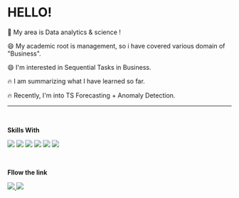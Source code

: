
<!--
**Reign2121/Reign2121** is a ✨ _special_ ✨ repository because its `README.md` (this file) appears on your GitHub profile.

Here are some ideas to get you started:

- 🔭 I’m currently working on ...
- 🌱 I’m currently learning ...
- 👯 I’m looking to collaborate on ...
- 🤔 I’m looking for help with ...
- 💬 Ask me about ...
- 📫 How to reach me: ...
- 😄 Pronouns: ...
- ⚡ Fun fact: ...
-->
 HELLO!
 =============

🌱 My area is Data analytics & science !

😄 My academic root is management, so i have covered various domain of "Business".

😄 I'm interested in Sequential Tasks in Business.

🔥 I am summarizing what I have learned so far.

🔥 Recently, I'm into TS Forecasting + Anomaly Detection.


________________________________________________________________________________________________________________
<br/>

__Skills With__


<img src="https://img.shields.io/badge/Python-3776AB?style=for-the-badge&logo=Python&logoColor=white"/> <img src="https://img.shields.io/badge/R-276DC3?style=for-the-badge&logo=R&logoColor=white"/> <img src="https://img.shields.io/badge/mysql-4479A1?style=for-the-badge&logo=mysql&logoColor=white"> <img src="https://img.shields.io/badge/sklearn-F7931E?style=for-the-badge&logo=scikit-learn&logoColor=white"/> <img src="https://img.shields.io/badge/TensorFlow-FF6F00?style=for-the-badge&logo=TensorFlow&logoColor=white"> <img src="https://img.shields.io/badge/PyTorch-EE4C2C?style=for-the-badge&logo=PyTorch&logoColor=white">

<br/>
 
__Fllow the link__
 
<a href="https://seollane22.tistory.com/">
 <img src="https://img.shields.io/badge/Tistory-000000?style=for-the-badge&logo=Tistory&logoColor=white&link=https://seollane22.tistory.com/"/>
</a>                                                                                                                                                   
<a href="mailto:seollane22@gmail.com">
 <img src="https://img.shields.io/badge/Gmail-EA4335?style=for-the-badge&logo=Gmail&logoColor=white&link=mailto:seollane22@gmail.com"/>
</a>
